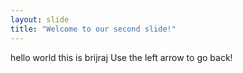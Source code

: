 ```yaml
---
layout: slide
title: "Welcome to our second slide!"
---
```

hello world this is brijraj
Use the left arrow to go back!
